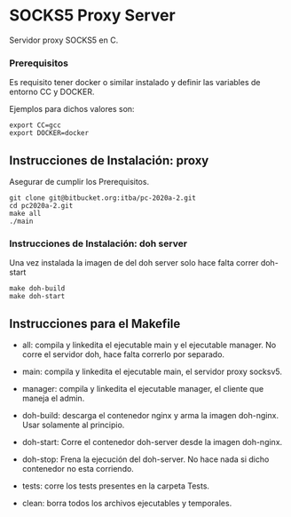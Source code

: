 # SOCKS5 Proxy Server

Servidor proxy SOCKS5 en C.

### Prerequisitos
Es requisito tener docker o similar instalado y definir las variables de entorno CC y DOCKER.

Ejemplos para dichos valores son:
```
export CC=gcc
export DOCKER=docker

```
## Instrucciones de Instalación: proxy
Asegurar de cumplir los Prerequisitos.

```
git clone git@bitbucket.org:itba/pc-2020a-2.git
cd pc2020a-2.git
make all
./main
```

### Instrucciones de Instalación: doh server
Una vez instalada la imagen de del doh server solo hace falta correr doh-start
```
make doh-build
make doh-start
```

## Instrucciones para el Makefile

* all: compila y linkedita el ejecutable main y el ejecutable manager. No corre el servidor doh, hace falta correrlo por separado.

* main: compila y linkedita el ejecutable main, el servidor proxy socksv5.

* manager: compila y linkedita el ejecutable manager, el cliente que maneja el admin.

* doh-build: descarga el contenedor nginx y arma la imagen doh-nginx. Usar solamente al principio.

* doh-start: Corre el contenedor doh-server desde la imagen doh-nginx.

* doh-stop: Frena la ejecución del doh-server. No hace nada si dicho contenedor no esta corriendo.

* tests: corre los tests presentes en la carpeta Tests.

* clean: borra todos los archivos ejecutables y temporales.
